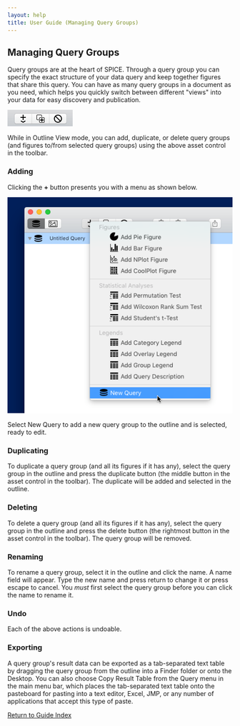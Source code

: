 ```yaml
---
layout: help
title: User Guide (Managing Query Groups)
---
```


## Managing Query Groups

Query groups are at the heart of SPICE. Through a query group you can specify the exact structure of your data query and keep together figures that share this query. You can have as many query groups in a document as you need, which helps you quickly switch between different "views" into your data for easy discovery and publication.

![Asset Control](images/assetcontrol.png "Asset Control")

While in Outline View mode, you can add, duplicate, or delete query groups (and figures to/from selected query groups) using the above asset control in the toolbar. 

### Adding

Clicking the **+** button presents you with a menu as shown below.

![Add Asset Menu](images/toolbaraddquery.png "Add Asset Menu")

Select New Query to add a new query group to the outline and is selected, ready to edit.

### Duplicating

To duplicate a query group (and all its figures if it has any), select the query group in the outline and press the duplicate button (the middle button in the asset control in the toolbar). The duplicate will be added and selected in the outline.

### Deleting

To delete a query group (and all its figures if it has any), select the query group in the outline and press the delete button (the rightmost button in the asset control in the toolbar). The query group will be removed.

### Renaming

To rename a query group, select it in the outline and click the name. A name field will appear. Type the new name and press return to change it or press escape to cancel. You *must* first select the query group before you can click the name to rename it.

### Undo

Each of the above actions is undoable.

### Exporting

A query group's result data can be exported as a tab-separated text table by dragging the query group from the outline into a Finder folder or onto the Desktop. You can also choose Copy Result Table from the Query menu in the main menu bar, which places the tab-separated text table onto the pasteboard for pasting into a text editor, Excel, JMP, or any number of applications that accept this type of paste.

[Return to Guide Index](guide)

